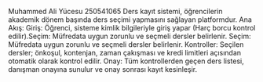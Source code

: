 Muhammed Ali Yücesu 
250541065
Ders kayıt sistemi, öğrencilerin akademik dönem başında ders seçimi yapmasını sağlayan platformdur.
Ana Akış:
Giriş: Öğrenci, sisteme kimlik bilgileriyle giriş yapar (Harç borcu kontrol edilir).Seçim: Müfredata uygun zorunlu ve seçmeli dersler belirlenir.
Seçim: Müfredata uygun zorunlu ve seçmeli dersler belirlenir.
Kontroller: Seçilen dersler; önkoşul, kontenjan, zaman çakışması ve kredi limitleri açısından otomatik olarak kontrol edilir.
Onay: Tüm kontrollerden geçen ders listesi, danışman onayına sunulur ve onay sonrası kayıt kesinleşir.
